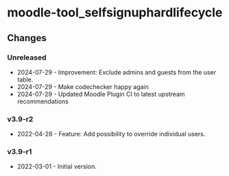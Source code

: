 moodle-tool_selfsignuphardlifecycle
===================================

Changes
-------

### Unreleased

* 2024-07-29 - Improvement: Exclude admins and guests from the user table.
* 2024-07-29 - Make codechecker happy again
* 2024-07-29 - Updated Moodle Plugin CI to latest upstream recommendations

### v3.9-r2

* 2022-04-28 - Feature: Add possibility to override individual users.

### v3.9-r1

* 2022-03-01 - Initial version.

